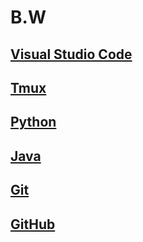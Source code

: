 # B.W

## [Visual Studio Code](/vscode)

## [Tmux](/tmux)

## [Python](/python)

## [Java](/java)

## [Git](/git)

## [GitHub](/github)
